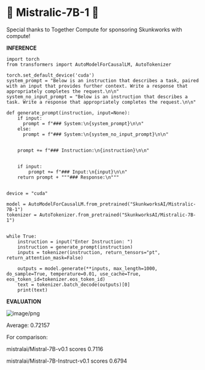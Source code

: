 <p><h1> 🦾 Mistralic-7B-1 🦾 </h1></p>

Special thanks to Together Compute for sponsoring Skunkworks with compute!

**INFERENCE**

```
import torch
from transformers import AutoModelForCausalLM, AutoTokenizer

torch.set_default_device('cuda')
system_prompt = "Below is an instruction that describes a task, paired with an input that provides further context. Write a response that appropriately completes the request.\n\n"
system_no_input_prompt = "Below is an instruction that describes a task. Write a response that appropriately completes the request.\n\n"

def generate_prompt(instruction, input=None):
    if input:
      prompt = f"### System:\n{system_prompt}\n\n"
    else:
      prompt = f"### System:\n{system_no_input_prompt}\n\n"


    prompt += f"### Instruction:\n{instruction}\n\n"
    
    
    if input:
        prompt += f"### Input:\n{input}\n\n"
    return prompt + """### Response:\n"""


device = "cuda" 

model = AutoModelForCausalLM.from_pretrained("SkunkworksAI/Mistralic-7B-1")
tokenizer = AutoTokenizer.from_pretrained("SkunkworksAI/Mistralic-7B-1")


while True:
    instruction = input("Enter Instruction: ")
    instruction = generate_prompt(instruction)
    inputs = tokenizer(instruction, return_tensors="pt", return_attention_mask=False)

    outputs = model.generate(**inputs, max_length=1000, do_sample=True, temperature=0.01, use_cache=True, eos_token_id=tokenizer.eos_token_id)
    text = tokenizer.batch_decode(outputs)[0]
    print(text)
```

**EVALUATION**

![image/png](https://cdn-uploads.huggingface.co/production/uploads/64b7e345f92b20f7a38bf47a/ycpNhdGZHGbai_wslT2Bg.png)

Average: 0.72157 

For comparison:

  mistralai/Mistral-7B-v0.1 scores 0.7116
  
  mistralai/Mistral-7B-Instruct-v0.1 scores 0.6794

